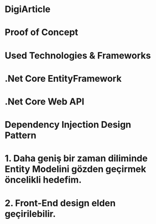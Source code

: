 # DigiArticle

# Proof of Concept
# Used Technologies & Frameworks 
# .Net Core EntityFramework
# .Net Core Web API
# Dependency Injection Design Pattern

# 1. Daha geniş bir zaman diliminde Entity Modelini gözden geçirmek öncelikli hedefim.
# 2. Front-End design elden geçirilebilir.  
